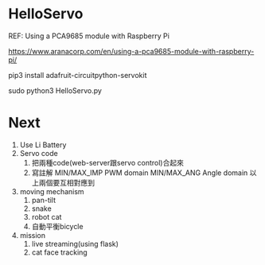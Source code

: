 # HelloServo


REF: Using a PCA9685 module with Raspberry Pi

https://www.aranacorp.com/en/using-a-pca9685-module-with-raspberry-pi/

pip3 install adafruit-circuitpython-servokit

sudo python3 HelloServo.py 

# Next 
1. Use Li Battery
2. Servo code
    1. 把兩種code(web-server跟servo control)合起來
    1. 寫註解
        MIN/MAX_IMP PWM domain
        MIN/MAX_ANG Angle domain
        以上兩個要互相對應到
3. moving mechanism
    1. pan-tilt 
    2. snake
    3. robot cat
    4. 自動平衡bicycle
4. mission
    1. live streaming(using flask)
    2. cat face tracking
